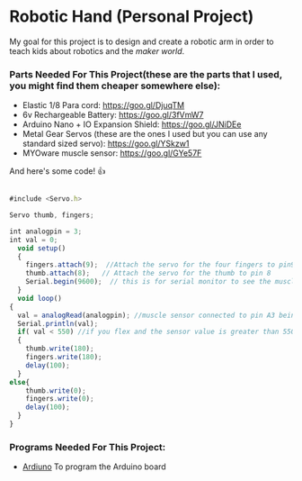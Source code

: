 # Robotic Hand (Personal Project)

My goal for this project is to design and create a robotic arm in order to teach kids about robotics and the *maker world*.


 ### Parts Needed For This Project(these are the parts that I used, you might find them cheaper somewhere else):

 * Elastic 1/8 Para cord: https://goo.gl/DjuqTM
 * 6v Rechargeable Battery: https://goo.gl/3fVmW7
 * Arduino Nano + IO Expansion Shield: https://goo.gl/JNiDEe
 * Metal Gear Servos (these are the ones I used but you can use any standard sized servo): https://goo.gl/YSkzw1
 * MYOware muscle sensor: https://goo.gl/GYe57F

And here's some code! :+1:

```javascript

#include <Servo.h>

Servo thumb, fingers;

int analogpin = 3;
int val = 0;
  void setup()
  {
    fingers.attach(9);  //Attach the servo for the four fingers to pin9
    thumb.attach(8);   // Attach the servo for the thumb to pin 8
    Serial.begin(9600);  // this is for serial monitor to see the muscle sensor value you're getting
  }
  void loop()
{
  val = analogRead(analogpin); //muscle sensor connected to pin A3 being stated as val
  Serial.println(val);
  if( val < 550) //if you flex and the sensor value is greater than 550 then close servos--adjust this value to your muscle sensor value
  {
    thumb.write(180);
    fingers.write(180);
    delay(100);
  }
else{
    thumb.write(0);
    fingers.write(0);
    delay(100);
  }
}
```


### Programs Needed For This Project:

 * [Ardiuno](https://www.arduino.cc/) To program the Arduino board
